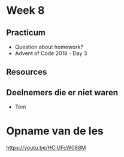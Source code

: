 # Week 8

## Practicum
- Question about homework?
- Advent of Code 2018 - Day 3


## Resources


## Deelnemers die er niet waren
- Tom

# Opname van de les
https://youtu.be/HCiUFcW088M



